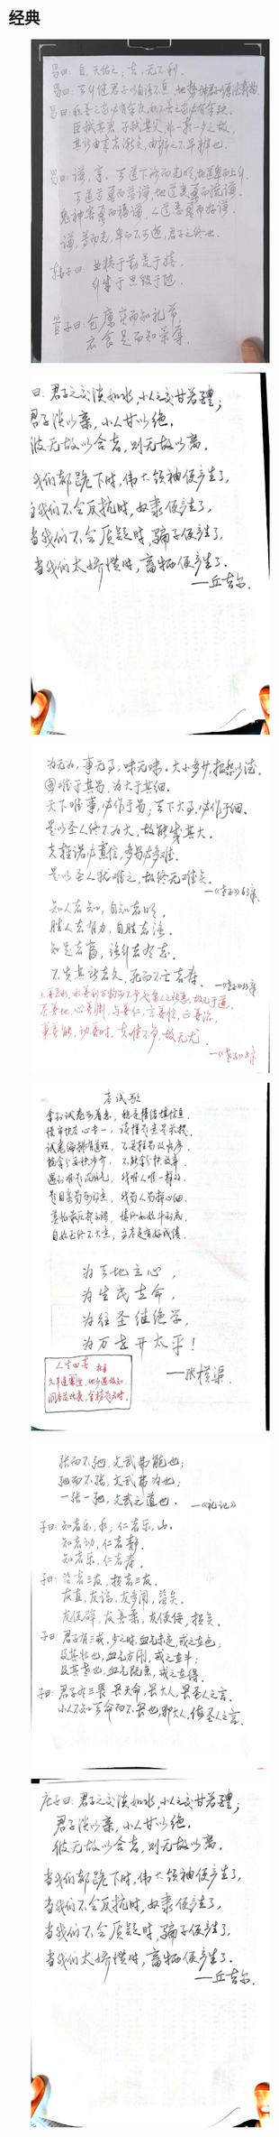 # 经典

<figure><img src="../.gitbook/assets/2023-06-06_14-21-346e89cce4b7f847e7b45cac66ad75054d.jpg" alt=""><figcaption></figcaption></figure>

<figure><img src="../.gitbook/assets/74e622a700494f0a90564a8c067d0bfb.jpg" alt=""><figcaption></figcaption></figure>

<figure><img src="../.gitbook/assets/8a124e59a20b4cbd948de22f4776d1a9.jpg" alt=""><figcaption></figcaption></figure>

<figure><img src="../.gitbook/assets/7df87b7edb654dfba8e4fc6483f2a7c8 (1).jpg" alt=""><figcaption></figcaption></figure>

<figure><img src="../.gitbook/assets/eb5d8a4b3f0442da9735ca48db5f2a1e.jpg" alt=""><figcaption></figcaption></figure>

<figure><img src="../.gitbook/assets/e2148bc1da634478bd46fb0b4649b30c.jpg" alt=""><figcaption></figcaption></figure>

